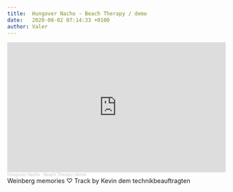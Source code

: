 ```yaml
---
title:  Hungover Nacho - Beach Therapy / demo
date:   2020-08-02 07:14:33 +0100
author: Valer
---
```

<div class="soundcloud-container ">

<iframe width="100%" height="300" scrolling="no" frameborder="no" allow="autoplay" src="https://w.soundcloud.com/player/?url=https%3A//api.soundcloud.com/tracks/833516710&color=%23ff5500&auto_play=false&hide_related=false&show_comments=true&show_user=true&show_reposts=false&show_teaser=true&visual=true"></iframe><div style="font-size: 10px; color: #cccccc;line-break: anywhere;word-break: normal;overflow: hidden;white-space: nowrap;text-overflow: ellipsis; font-family: Interstate,Lucida Grande,Lucida Sans Unicode,Lucida Sans,Garuda,Verdana,Tahoma,sans-serif;font-weight: 100;"><a href="https://soundcloud.com/user-877362804" title="Hungover Nacho" target="_blank" style="color: #cccccc; text-decoration: none;">Hungover Nacho</a> · <a href="https://soundcloud.com/user-877362804/beach-therapy" title="Beach Therapy /demo" target="_blank" style="color: #cccccc; text-decoration: none;">Beach Therapy /demo</a></div>
</div>

<div class="post-content-message">
Weinberg memories ♡
Track by Kevin dem technikbeauftragten
</div>
